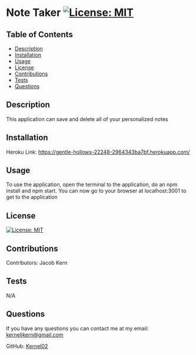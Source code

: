# Note Taker [![License: MIT](https://img.shields.io/badge/License-MIT-yellow.svg)](https://opensource.org/licenses/MIT)

## Table of Contents

- [Description](#description)
- [Installation](#installation)
- [Usage](#usage)
- [License](#license)
- [Contributions](#contributions)
- [Tests](#tests)
- [Questions](#questions)

## Description

This application can save and delete all of your personalized notes

## Installation

Heroku Link: https://gentle-hollows-22248-2964343ba7bf.herokuapp.com/

## Usage

To use the application, open the terminal to the application, do an npm install and npm start. You can now go to your browser at localhost:3001 to get to the application

## License

[![License: MIT](https://img.shields.io/badge/License-MIT-yellow.svg)](https://opensource.org/licenses/MIT)

## Contributions

Contributors: Jacob Kern

## Tests

N/A

## Questions

If you have any questions you can contact me at my email: kerneljkern@gmail.com

GitHub: [Kernel02](https://www.github.com/Kernel02)
